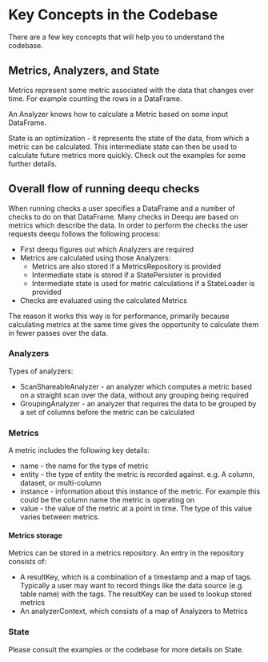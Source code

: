 # Key Concepts in the Codebase

There are a few key concepts that will help you to understand the codebase.

## Metrics, Analyzers, and State

Metrics represent some metric associated with the data that changes over time. For example counting the rows in a
DataFrame.

An Analyzer knows how to calculate a Metric based on some input DataFrame.

State is an optimization - it represents the state of the data, from which a metric can be calculated. This intermediate
state can then be used to calculate future metrics more quickly. Check out the examples for some further details.

## Overall flow of running deequ checks

When running checks a user specifies a DataFrame and a number of checks to do on that DataFrame. Many checks in Deequ
are based on metrics which describe the data. In order to perform the checks the user requests deequ follows the
following process:

* First deequ figures out which Analyzers are required
* Metrics are calculated using those Analyzers:
  * Metrics are also stored if a MetricsRepository is provided
  * Intermediate state is stored if a StatePersister is provided
  * Intermediate state is used for metric calculations if a StateLoader is provided
* Checks are evaluated using the calculated Metrics

The reason it works this way is for performance, primarily because calculating metrics at the same time gives the
opportunity to calculate them in fewer passes over the data.

### Analyzers

Types of analyzers:

* ScanShareableAnalyzer - an analyzer which computes a metric based on a straight scan over the data, without any
grouping being required
* GroupingAnalyzer - an analyzer that requires the data to be grouped by a set of columns before the metric can be
calculated

### Metrics

A metric includes the following key details:

* name - the name for the type of metric
* entity - the type of entity the metric is recorded against. e.g. A column, dataset, or multi-column
* instance - information about this instance of the metric. For example this could be the column name the metric is
operating on
* value - the value of the metric at a point in time. The type of this value varies between metrics.

#### Metrics storage

Metrics can be stored in a metrics repository. An entry in the repository consists of:

* A resultKey, which is a combination of a timestamp and a map of tags. Typically a user may want to record things
like the data source (e.g. table name) with the tags. The resultKey can be used to lookup stored metrics
* An analyzerContext, which consists of a map of Analyzers to Metrics

### State

Please consult the examples or the codebase for more details on State.
